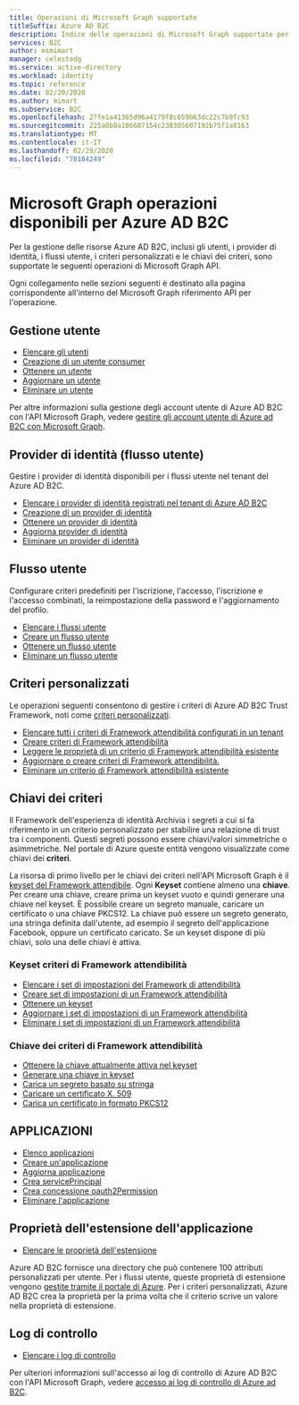 ```yaml
---
title: Operazioni di Microsoft Graph supportate
titleSuffix: Azure AD B2C
description: Indice delle operazioni di Microsoft Graph supportate per la gestione di risorse Azure AD B2C, inclusi utenti, flussi utente, provider di identità, criteri personalizzati, chiavi dei criteri e altro ancora.
services: B2C
author: msmimart
manager: celestedg
ms.service: active-directory
ms.workload: identity
ms.topic: reference
ms.date: 02/20/2020
ms.author: mimart
ms.subservice: B2C
ms.openlocfilehash: 27fe1a41365d96a4179f8c659b63dc22c7b9fc93
ms.sourcegitcommit: 225a0b8a186687154c238305607192b75f1a8163
ms.translationtype: MT
ms.contentlocale: it-IT
ms.lasthandoff: 02/29/2020
ms.locfileid: "78184249"
---
```

# <a name="microsoft-graph-operations-available-for-azure-ad-b2c"></a>Microsoft Graph operazioni disponibili per Azure AD B2C

Per la gestione delle risorse Azure AD B2C, inclusi gli utenti, i provider di identità, i flussi utente, i criteri personalizzati e le chiavi dei criteri, sono supportate le seguenti operazioni di Microsoft Graph API.

Ogni collegamento nelle sezioni seguenti è destinato alla pagina corrispondente all'interno del Microsoft Graph riferimento API per l'operazione.

## <a name="user-management"></a>Gestione utente

- [Elencare gli utenti](https://docs.microsoft.com/graph/api/user-list)
- [Creazione di un utente consumer](https://docs.microsoft.com/graph/api/user-post-users)
- [Ottenere un utente](https://docs.microsoft.com/graph/api/user-get)
- [Aggiornare un utente](https://docs.microsoft.com/graph/api/user-update)
- [Eliminare un utente](https://docs.microsoft.com/graph/api/user-delete)

Per altre informazioni sulla gestione degli account utente di Azure AD B2C con l'API Microsoft Graph, vedere [gestire gli account utente di Azure ad B2C con Microsoft Graph](manage-user-accounts-graph-api.md).

## <a name="identity-providers-user-flow"></a>Provider di identità (flusso utente)

Gestire i provider di identità disponibili per i flussi utente nel tenant del Azure AD B2C.

- [Elencare i provider di identità registrati nel tenant di Azure AD B2C](https://docs.microsoft.com/graph/api/identityprovider-list)
- [Creazione di un provider di identità](https://docs.microsoft.com/graph/api/identityprovider-post-identityproviders)
- [Ottenere un provider di identità](https://docs.microsoft.com/graph/api/identityprovider-get)
- [Aggiorna provider di identità](https://docs.microsoft.com/graph/api/identityprovider-update)
- [Eliminare un provider di identità](https://docs.microsoft.com/graph/api/identityprovider-delete)

## <a name="user-flow"></a>Flusso utente

Configurare criteri predefiniti per l'iscrizione, l'accesso, l'iscrizione e l'accesso combinati, la reimpostazione della password e l'aggiornamento del profilo.

- [Elencare i flussi utente](https://docs.microsoft.com/graph/api/identityuserflow-list)
- [Creare un flusso utente](https://docs.microsoft.com/graph/api/identityuserflow-post-userflows)
- [Ottenere un flusso utente](https://docs.microsoft.com/graph/api/identityuserflow-get)
- [Eliminare un flusso utente](https://docs.microsoft.com/graph/api/identityuserflow-delete)

## <a name="custom-policies"></a>Criteri personalizzati

Le operazioni seguenti consentono di gestire i criteri di Azure AD B2C Trust Framework, noti come [criteri personalizzati](custom-policy-overview.md).

- [Elencare tutti i criteri di Framework attendibilità configurati in un tenant](https://docs.microsoft.com/graph/api/trustframework-list-trustframeworkpolicies)
- [Creare criteri di Framework attendibilità](https://docs.microsoft.com/graph/api/trustframework-post-trustframeworkpolicy)
- [Leggere le proprietà di un criterio di Framework attendibilità esistente](https://docs.microsoft.com/graph/api/trustframeworkpolicy-get)
- [Aggiornare o creare criteri di Framework attendibilità.](https://docs.microsoft.com/graph/api/trustframework-put-trustframeworkpolicy)
- [Eliminare un criterio di Framework attendibilità esistente](https://docs.microsoft.com/graph/api/trustframeworkpolicy-delete)

## <a name="policy-keys"></a>Chiavi dei criteri

Il Framework dell'esperienza di identità Archivia i segreti a cui si fa riferimento in un criterio personalizzato per stabilire una relazione di trust tra i componenti. Questi segreti possono essere chiavi/valori simmetriche o asimmetriche. Nel portale di Azure queste entità vengono visualizzate come chiavi dei **criteri**.

La risorsa di primo livello per le chiavi dei criteri nell'API Microsoft Graph è il [keyset del Framework attendibile](https://docs.microsoft.com/graph/api/resources/trustframeworkkeyset). Ogni **Keyset** contiene almeno una **chiave**. Per creare una chiave, creare prima un keyset vuoto e quindi generare una chiave nel keyset. È possibile creare un segreto manuale, caricare un certificato o una chiave PKCS12. La chiave può essere un segreto generato, una stringa definita dall'utente, ad esempio il segreto dell'applicazione Facebook, oppure un certificato caricato. Se un keyset dispone di più chiavi, solo una delle chiavi è attiva.

### <a name="trust-framework-policy-keyset"></a>Keyset criteri di Framework attendibilità

- [Elencare i set di impostazioni del Framework di attendibilità](https://docs.microsoft.com/graph/api/trustframework-list-keysets)
- [Creare set di impostazioni di un Framework attendibilità](https://docs.microsoft.com/graph/api/trustframework-post-keysets)
- [Ottenere un keyset](https://docs.microsoft.com/graph/api/trustframeworkkeyset-get)
- [Aggiornare i set di impostazioni di un Framework attendibilità](https://docs.microsoft.com/graph/api/trustframeworkkeyset-update)
- [Eliminare i set di impostazioni di un Framework attendibilità](https://docs.microsoft.com/graph/api/trustframeworkkeyset-delete)

### <a name="trust-framework-policy-key"></a>Chiave dei criteri di Framework attendibilità

- [Ottenere la chiave attualmente attiva nel keyset](https://docs.microsoft.com/graph/api/trustframeworkkeyset-getactivekey)
- [Generare una chiave in keyset](https://docs.microsoft.com/graph/api/trustframeworkkeyset-generatekey)
- [Carica un segreto basato su stringa](https://docs.microsoft.com/graph/api/trustframeworkkeyset-uploadsecret)
- [Caricare un certificato X. 509](https://docs.microsoft.com/graph/api/trustframeworkkeyset-uploadcertificate)
- [Carica un certificato in formato PKCS12](https://docs.microsoft.com/graph/api/trustframeworkkeyset-uploadpkcs12)

## <a name="applications"></a>APPLICAZIONI

- [Elenco applicazioni](https://docs.microsoft.com/graph/api/application-list)
- [Creare un'applicazione](https://docs.microsoft.com/graph/api/resources/application)
- [Aggiorna applicazione](https://docs.microsoft.com/graph/api/application-update)
- [Crea servicePrincipal](https://docs.microsoft.com/graph/api/resources/serviceprincipal)
- [Crea concessione oauth2Permission](https://docs.microsoft.com/graph/api/resources/oauth2permissiongrant)
- [Eliminare l'applicazione](https://docs.microsoft.com/graph/api/application-delete)

## <a name="application-extension-properties"></a>Proprietà dell'estensione dell'applicazione

- [Elencare le proprietà dell'estensione](https://docs.microsoft.com/graph/api/application-list-extensionproperty)

Azure AD B2C fornisce una directory che può contenere 100 attributi personalizzati per utente. Per i flussi utente, queste proprietà di estensione vengono [gestite tramite il portale di Azure](custom-policy-custom-attributes.md). Per i criteri personalizzati, Azure AD B2C crea la proprietà per la prima volta che il criterio scrive un valore nella proprietà di estensione.

## <a name="audit-logs"></a>Log di controllo

- [Elencare i log di controllo](https://docs.microsoft.com/graph/api/directoryaudit-list)

Per ulteriori informazioni sull'accesso ai log di controllo di Azure AD B2C con l'API Microsoft Graph, vedere [accesso ai log di controllo di Azure ad B2C](view-audit-logs.md).
